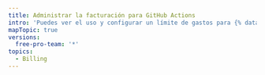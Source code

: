 ```yaml
---
title: Administrar la facturación para GitHub Actions
intro: 'Puedes ver el uso y configurar un límite de gastos para {% data variables.product.prodname_actions %}.'
mapTopic: true
versions:
  free-pro-team: '*'
topics:
  - Billing
---
```


